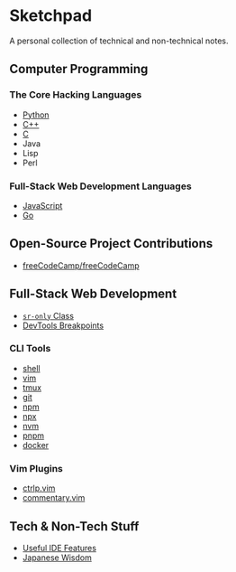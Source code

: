 # Sketchpad

A personal collection of technical and non-technical notes.

## Computer Programming

### The Core Hacking Languages

- [Python](./langs/py.md)
- [C++](./langs/cpp.md)
- [C](./langs/c.md)
- Java
- Lisp
- Perl

### Full-Stack Web Development Languages

- [JavaScript](./langs/js.md)
- [Go](./langs/go.md)

## Open-Source Project Contributions

- [freeCodeCamp/freeCodeCamp](https://github.com/freeCodeCamp/freeCodeCamp/pulls?q=is%3Apr+author%3Aarantebw+is%3Aclosed)

## Full-Stack Web Development

- [`sr-only` Class](./css/README.md#sr-only)
- [DevTools Breakpoints](./css/README.md#break-points)

### CLI Tools

- [shell](./shell/README.md)
- [vim](./vim/README.md)
- [tmux](./tmux/README.md)
- [git](./git/README.md)
- [npm](./npm/README.md)
- [npx](./npx/README.md)
- [nvm](./nvm/README.md)
- [pnpm](./pnpm/README.md)
- [docker](./docker/README.md)

### Vim Plugins

- [ctrlp.vim](./vim-plugins/ctlp_vim.md)
- [commentary.vim](./vim-plugins/commentary_vim.md)

## Tech & Non-Tech Stuff

- [Useful IDE Features](./others/useful_ide_features.md)
- [Japanese Wisdom](./others/japanese_wisdom.md)
